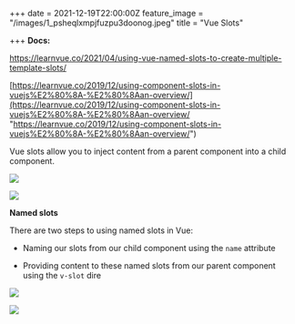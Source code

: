 +++
date = 2021-12-19T22:00:00Z
feature_image = "/images/1_psheqlxmpjfuzpu3doonog.jpeg"
title = "Vue Slots"

+++
**Docs:**

https://learnvue.co/2021/04/using-vue-named-slots-to-create-multiple-template-slots/

[https://learnvue.co/2019/12/using-component-slots-in-vuejs%E2%80%8A-%E2%80%8Aan-overview/](https://learnvue.co/2019/12/using-component-slots-in-vuejs%E2%80%8A-%E2%80%8Aan-overview/ "https://learnvue.co/2019/12/using-component-slots-in-vuejs%E2%80%8A-%E2%80%8Aan-overview/")

Vue slots allow you to inject content from a parent component into a child component.

![](/images/445e399618.jpg)

![](/images/21d77a9cb7.jpg)

**Named slots**

There are two steps to using named slots in Vue:

* Naming our slots from our child component using the `name` attribute


* Providing content to these named slots from our parent component using the `v-slot` dire

![](/images/07d03f490c.jpg)

![](/images/e2b532acc0.jpg)